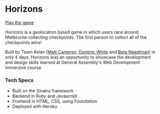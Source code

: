 # Horizons
[Play the game](https://horizonsgame.herokuapp.com/)

Horizons is a geolocation based game in which users race around Melbourne collecting checkpoints. The first person to collect all of the checkpoints wins!

Built by Team Aslan ([Matt Cameron](https://au.linkedin.com/in/mattlbcameron), [Dominic White](https://au.linkedin.com/in/dominicpaulwhite) and [Beta Ngadiman](https://www.linkedin.com/in/bngadiman)) in only 4 days, Horizons was an opportunity to showcase the development and design skills learned at General Assembly's Web Development Immersive course.

### Tech Specs

- Built on the Sinatra framework
- Backend in Ruby and Javascript
- Frontend in HTML, CSS, using Foundation
- Deployed with Heroku





